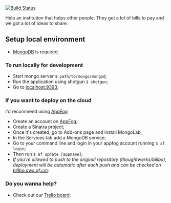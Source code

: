[![Build Status](https://travis-ci.org/thoughtworks/billbo.png?branch=master)](https://travis-ci.org/thoughtworks/billbo)

Help an institution that helps other people. They got a lot of bills to pay and we got a lot of ideas to share.

## Setup local environment

 - <a href="http://mongodb.org/" target="_blank">MongoDB</a> is required.

### To run locally for development

 - Start mongo server `$ path/to/mongo/mongod`;
 - Run the application using shotgun `$ shotgun`;
 - Go to <a href="http://localhost:9393" target="_blank">localhost:9393</a>;

### If you want to deploy on the cloud

I'd recommend using <a href="http://appfog.com" target="_blank">AppFog</a>

 - Create an account on <a href="http://appfog.com" target="_blank">AppFog</a>;
 - Create a Sinatra project;
 - Once it's created, go to Add-ons page and install MongoLab;
 - In the Services tab add a MongoDB service;
 - Go to your command line and login in your appfog account running `$ af login`;
 - Then run `$ af update [appname]`;
 - _If you're allowed to push to the original repository (thoughtworks/billbo), deployment will be automatic after each push and can be checked on <a href="http://billbo.aws.af.cm" target="_blank">billbo.aws.af.cm</a>;_

### Do you wanna help? 

 - Check out our <a href="https://trello.com/b/VMLleo9S/billbo" target="_blank">Trello board</a>;
